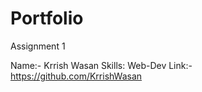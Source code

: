 # Portfolio
Assignment 1

Name:- Krrish Wasan
Skills: Web-Dev
Link:- https://github.com/KrrishWasan
